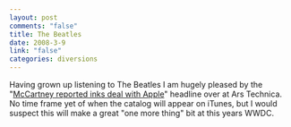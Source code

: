 ```yaml
--- 
layout: post
comments: "false"
title: The Beatles
date: 2008-3-9
link: "false"
categories: diversions
---
```

Having grown up listening to The Beatles I am hugely pleased by the "<a href="http://arstechnica.com/journals/apple.ars/2008/03/09/mccartney-reportedly-inks-deal-with-apple" title="McCartney reportedly inks deal with Apple">McCartney reported inks deal with Apple</a>" headline over at Ars Technica.  No time frame yet of when the catalog will appear on iTunes, but I would suspect this will make a great "one more thing" bit at this years WWDC.

